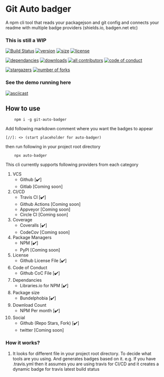 # Git Auto badger

A npm cli tool that reads your packagejson and git config and connects your readme with multiple badge providers (shields.io, badgen.net etc)

### This is still a WIP

[//]: <> (start placeholder for auto-badger)


[![Build Status](https://img.shields.io/travis/technikhil314/auto-badger.svg?style=flat-square)](https://travis-ci.org/technikhil314/auto-badger)
[![version](https://img.shields.io/npm/v/git-auto-badger.svg?style=flat-square)](https://npmjs.org/git-auto-badger)
[![size](https://img.shields.io/bundlephobia/min/git-auto-badger)](https://bundlephobia.com/result?p=git-auto-badger)
[![license](https://img.shields.io/npm/l/git-auto-badger)](https://github.com/technikhil314/auto-badger/blob/master/LICENSE)

[![dependancies](https://img.shields.io/librariesio/release/npm/git-auto-badger)](https://libraries.io/npm/git-auto-badger)
[![downloads](https://img.shields.io/npm/dm/git-auto-badger)](https://npmcharts.com/compare/git-auto-badger)
[![all contributors](https://img.shields.io/github/all-contributors/technikhil314/auto-badger)](https://github.com/technikhil314/auto-badger/graphs/contributors)
[![code of conduct](https://img.shields.io/badge/code%20of-conduct-ff69b4.svg?style=flat-square)](https://github.com/technikhil314/auto-badger/blob/master/CODE_OF_CONDUCT.md)

[![stargazers](https://img.shields.io/github/stars/technikhil314/auto-badger?style=social)](https://github.com/technikhil314/auto-badger/stargazers)
[![number of forks](https://img.shields.io/github/forks/technikhil314/auto-badger?style=social)](https://github.com/technikhil314/auto-badger/fork)

[//]: <> (end placeholder for auto-badger)

### See the demo running here 
[![asciicast](https://asciinema.org/a/362652.svg)](https://asciinema.org/a/362652)

## How to use

```
    npm i -g git-auto-badger
```

Add following markdown comment where you want the badges to appear

```
[//]: <> (start placeholder for auto-badger)
```
then run following in your project root directory

```
    npx auto-badger
```

This cli currently supports following providers from each category
1. VCS
    - Github [:heavy_check_mark:]
    - Gitlab [Coming soon]
1. CI/CD
    - Travis CI [:heavy_check_mark:]
    - Github Actions [Coming soon]
    - Appveyor [Coming soon]
    - Circle CI [Coming soon]
2. Coverage
    - Coveralls [:heavy_check_mark:]
    - CodeCov [Coming soon]
3. Package Managers
    - NPM [:heavy_check_mark:]
    - PyPI [Coming soon]
4. License
    - Github License File [:heavy_check_mark:]
5. Code of Conduct
    - Github CoC File [:heavy_check_mark:]
6. Dependancies
    - Libraries.io for NPM [:heavy_check_mark:]
7. Package size
    - Bundelphobia [:heavy_check_mark:]
8. Download Count
    - NPM Per month [:heavy_check_mark:]
9. Social
    - Github (Repo Stars, Fork) [:heavy_check_mark:]
    - twitter [Coming soon]

### How it works?

1. It looks for different file in your project root directory. To decide what tools are you using. And generates badges based on it.
e.g. If you have .travis.yml then it assumes you are using travis for CI/CD and it creates a dynamic badge for travis latest build status
